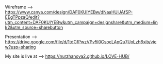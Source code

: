 Wireframe --> https://www.canva.com/design/DAF0KUIYEBw/dNaaHUlJAfSP-EEgTPpzaQ/edit?utm_content=DAF0KUIYEBw&utm_campaign=designshare&utm_medium=link2&utm_source=sharebutton 

Presentation --> https://drive.google.com/file/d/1tdCfPwzVPv5I0CsoeLApQu7UoLzh6xib/view?usp=sharing

My site is live at --> https://nurzhanova2.github.io/LOVE-HUB/